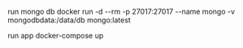 
run mongo db
docker run -d --rm -p 27017:27017 --name mongo -v mongodbdata:/data/db mongo:latest

run app
docker-compose up